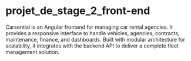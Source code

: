 # projet_de_stage_2_front-end
Carsential is an Angular frontend for managing car rental agencies. It provides a responsive interface to handle vehicles, agencies, contracts, maintenance, finance, and dashboards. Built with modular architecture for scalability, it integrates with the backend API to deliver a complete fleet management solution.
